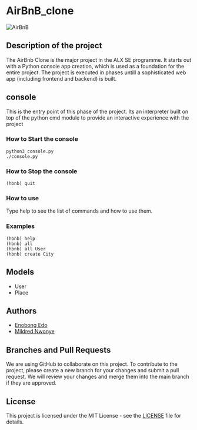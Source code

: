 # AirBnB_clone
![AirBnB](https://github.com/EnobongEdo/AirBnB_clone/assets/117768468/09666623-8740-418d-9b6c-975396c748a4)


## Description of the project
The AirBnb Clone is the major project in the ALX SE programme. It starts out with a Python console app creation, which is used as a foundation for the entire project. The project is executed in phases untill a sophisticated web app (including frontend and backend) is built.

## console
This is the entry point of this phase of the project. Its an interpreter built on top of the python cmd module to provide an interactive experience with the project

### How to Start the console
```
python3 console.py
./console.py
```

### How to Stop the console
```
(hbnb) quit
```
### How to use
Type help to see the list of commands and how to use them.

### Examples

```
(hbnb) help
(hbnb) all
(hbnb) all User
(hbnb) create City
```

## Models
- User
- Place
## Authors

- [Enobong Edo](https://github.com/EnobongEdo)
- [Mildred Nwonye](https://github.com/MildredJessica)
## Branches and Pull Requests

We are using GitHub to collaborate on this project. To contribute to the project, please create a new branch for your changes and submit a pull request. We will review your changes and merge them into the main branch if they are approved.
## License

This project is licensed under the MIT License - see the [LICENSE](LICENSE) file for details.
